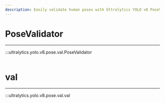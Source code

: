 ```yaml
---
description: Easily validate human poses with Ultralytics YOLO v8 PoseValidator. Improve your tracking and analysis with just a few lines of code.
---
```


# PoseValidator
---
:::ultralytics.yolo.v8.pose.val.PoseValidator
<br><br>

# val
---
:::ultralytics.yolo.v8.pose.val.val
<br><br>